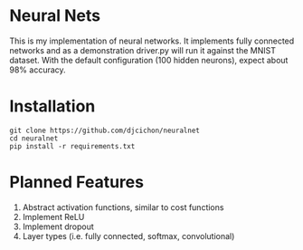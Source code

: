 # Neural Nets

This is my implementation of neural networks.  It implements fully connected networks and as a demonstration driver.py
will run it against the MNIST dataset.  With the default configuration (100 hidden neurons), expect about 98% accuracy.

# Installation

```
git clone https://github.com/djcichon/neuralnet
cd neuralnet
pip install -r requirements.txt
```

# Planned Features

1. Abstract activation functions, similar to cost functions
2. Implement ReLU
3. Implement dropout
4. Layer types (i.e. fully connected, softmax, convolutional)
